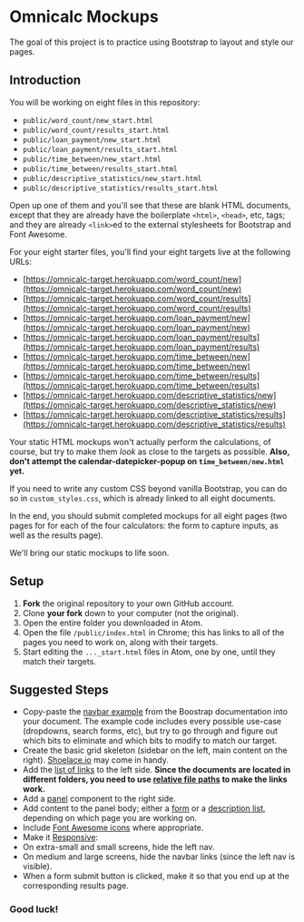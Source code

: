 # Omnicalc Mockups

The goal of this project is to practice using Bootstrap to layout and style our pages.

## Introduction

You will be working on eight files in this repository:

- `public/word_count/new_start.html`
- `public/word_count/results_start.html`
- `public/loan_payment/new_start.html`
- `public/loan_payment/results_start.html`
- `public/time_between/new_start.html`
- `public/time_between/results_start.html`
- `public/descriptive_statistics/new_start.html`
- `public/descriptive_statistics/results_start.html`

Open up one of them and you'll see that these are blank HTML documents, except that they are already have the boilerplate `<html>`, `<head>`, etc, tags; and they are already `<link>`ed to the external stylesheets for Bootstrap and Font Awesome.

For your eight starter files, you'll find your eight targets live at the following URLs:

 - [https://omnicalc-target.herokuapp.com/word_count/new](https://omnicalc-target.herokuapp.com/word_count/new)
 - [https://omnicalc-target.herokuapp.com/word_count/results](https://omnicalc-target.herokuapp.com/word_count/results)
 - [https://omnicalc-target.herokuapp.com/loan_payment/new](https://omnicalc-target.herokuapp.com/loan_payment/new)
 - [https://omnicalc-target.herokuapp.com/loan_payment/results](https://omnicalc-target.herokuapp.com/loan_payment/results)
 - [https://omnicalc-target.herokuapp.com/time_between/new](https://omnicalc-target.herokuapp.com/time_between/new)
 - [https://omnicalc-target.herokuapp.com/time_between/results](https://omnicalc-target.herokuapp.com/time_between/results)
 - [https://omnicalc-target.herokuapp.com/descriptive_statistics/new](https://omnicalc-target.herokuapp.com/descriptive_statistics/new)
 - [https://omnicalc-target.herokuapp.com/descriptive_statistics/results](https://omnicalc-target.herokuapp.com/descriptive_statistics/results)

Your static HTML mockups won't actually perform the calculations, of course, but try to make them *look* as close to the targets as possible. **Also, don't attempt the calendar-datepicker-popup on `time_between/new.html` yet.**

If you need to write any custom CSS beyond vanilla Bootstrap, you can do so in `custom_styles.css`, which is already linked to all eight documents.

In the end, you should submit completed mockups for all eight pages (two pages for for each of the four calculators: the form to capture inputs, as well as the results page).

We'll bring our static mockups to life soon.

## Setup

 1. **Fork** the original repository to your own GitHub account.
 1. Clone **your fork** down to your computer (not the original).
 1. Open the entire folder you downloaded in Atom.
 1. Open the file `/public/index.html` in Chrome; this has links to all of the pages you need to work on, along with their targets.
 1. Start editing the `..._start.html` files in Atom, one by one, until they match their targets.

## Suggested Steps

 - Copy-paste the [navbar example](http://getbootstrap.com/components/#navbar) from the Boostrap documentation into your document. The example code includes every possible use-case (dropdowns, search forms, etc), but try to go through and figure out which bits to eliminate and which bits to modify to match our target.
 - Create the basic grid skeleton (sidebar on the left, main content on the right). [Shoelace.io](http://shoelace.io/) may come in handy.
 - Add the [list of links](http://getbootstrap.com/components/#list-group-linked) to the left side. **Since the documents are located in different folders, you need to use [relative file paths](https://css-tricks.com/quick-reminder-about-file-paths/) to make the links work.**
 - Add a [panel](http://getbootstrap.com/components/#panels-heading) component to the right side.
 - Add content to the panel body; either a [form](http://getbootstrap.com/css/#forms-horizontal) or a [description list](http://getbootstrap.com/css/#horizontal-description), depending on which page you are working on.
 - Include [Font Awesome icons](http://fortawesome.github.io/Font-Awesome/icons/) where appropriate.
 - Make it [Responsive](http://getbootstrap.com/css/#responsive-utilities):
  - On extra-small and small screens, hide the left nav.
  - On medium and large screens, hide the navbar links (since the left nav is visible).
 - When a form submit button is clicked, make it so that you end up at the corresponding results page.

### Good luck!
